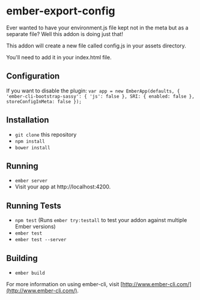 # ember-export-config

Ever wanted to have your environment.js file kept not in the meta but as a separate file? Well this addon is doing just that!

This addon will create a new file called config.js in your assets directory.

You'll need to add it in your index.html file.

## Configuration
If you want to disable the plugin:
`var app = new EmberApp(defaults, {
    'ember-cli-bootstrap-sassy': {
      'js': false
    },
    SRI: {
      enabled: false
    },
    storeConfigInMeta: false
  });`

## Installation

* `git clone` this repository
* `npm install`
* `bower install`

## Running

* `ember server`
* Visit your app at http://localhost:4200.

## Running Tests

* `npm test` (Runs `ember try:testall` to test your addon against multiple Ember versions)
* `ember test`
* `ember test --server`

## Building

* `ember build`

For more information on using ember-cli, visit [http://www.ember-cli.com/](http://www.ember-cli.com/).
